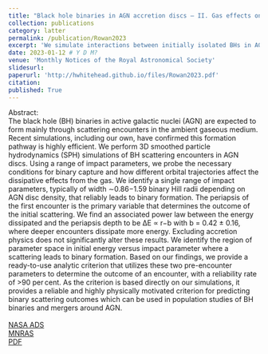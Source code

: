 ```yaml
---
title: "Black hole binaries in AGN accretion discs – II. Gas effects on black hole satellite scatterings"
collection: publications
category: latter
permalink: /publication/Rowan2023
excerpt: 'We simulate interactions between initially isolated BHs in AGN discs in 3D using isothermal smoothed-particle-hydrodynamics. We probe the dependency of binary formation on the initial conditions of the system.'
date: 2023-01-12 # Y D M?
venue: 'Monthly Notices of the Royal Astronomical Society'
slidesurl: 
paperurl: 'http://hwhitehead.github.io/files/Rowan2023.pdf'
citation:
published: True
---
```


Abstract:\
The black hole (BH) binaries in active galactic nuclei (AGN) are expected to form mainly through scattering encounters in the ambient gaseous medium. Recent simulations, including our own, have confirmed this formation pathway is highly efficient. We perform 3D smoothed particle hydrodynamics (SPH) simulations of BH scattering encounters in AGN discs. Using a range of impact parameters, we probe the necessary conditions for binary capture and how different orbital trajectories affect the dissipative effects from the gas. We identify a single range of impact parameters, typically of width ∼0.86−1.59 binary Hill radii depending on AGN disc density, that reliably leads to binary formation. The periapsis of the first encounter is the primary variable that determines the outcome of the initial scattering. We find an associated power law between the energy dissipated and the periapsis depth to be ΔE ∝ r−b with b = 0.42 ± 0.16, where deeper encounters dissipate more energy. Excluding accretion physics does not significantly alter these results. We identify the region of parameter space in initial energy versus impact parameter where a scattering leads to binary formation. Based on our findings, we provide a ready-to-use analytic criterion that utilizes these two pre-encounter parameters to determine the outcome of an encounter, with a reliability rate of >90 per cent. As the criterion is based directly on our simulations, it provides a reliable and highly physically motivated criterion for predicting binary scattering outcomes which can be used in population studies of BH binaries and mergers around AGN.
\
\
[NASA ADS](https://ui.adsabs.harvard.edu/abs/2024MNRAS.52710448R/abstract)\
[MNRAS](https://academic.oup.com/mnras/article/527/4/10448/7457753)\
[PDF](http://hwhitehead.github.io/files/Rowan2023.pdf)